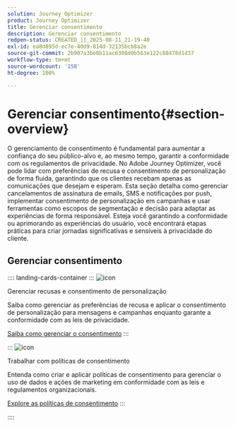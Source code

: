 ```yaml
---
solution: Journey Optimizer
product: Journey Optimizer
title: Gerenciar consentimento
description: Gerenciar consentimento
redpen-status: CREATED_||_2025-08-11_21-19-40
exl-id: ea8d895d-ec7e-40d9-814d-32135bcb8a2e
source-git-commit: 2b907a3be8b11ac6308d0b563e122c88478d1d37
workflow-type: tm+mt
source-wordcount: '158'
ht-degree: 100%

---
```


# Gerenciar consentimento{#section-overview}

O gerenciamento de consentimento é fundamental para aumentar a confiança do seu público-alvo e, ao mesmo tempo, garantir a conformidade com os regulamentos de privacidade. No Adobe Journey Optimizer, você pode lidar com preferências de recusa e consentimento de personalização de forma fluida, garantindo que os clientes recebam apenas as comunicações que desejam e esperam. Esta seção detalha como gerenciar cancelamentos de assinatura de emails, SMS e notificações por push, implementar consentimento de personalização em campanhas e usar ferramentas como escopos de segmentação e decisão para adaptar as experiências de forma responsável. Esteja você garantindo a conformidade ou aprimorando as experiências do usuário, você encontrará etapas práticas para criar jornadas significativas e sensíveis à privacidade do cliente.

## Gerenciar consentimento

:::: landing-cards-container
:::
![icon](https://cdn.experienceleague.adobe.com/icons/shield-halved.svg?lang=pt-BR)

Gerenciar recusas e consentimento de personalização

Saiba como gerenciar as preferências de recusa e aplicar o consentimento de personalização para mensagens e campanhas enquanto garante a conformidade com as leis de privacidade.

[Saiba como gerenciar o consentimento](../using/privacy/opt-out.md)
:::

:::
![icon](https://cdn.experienceleague.adobe.com/icons/gear.svg)

Trabalhar com políticas de consentimento

Entenda como criar e aplicar políticas de consentimento para gerenciar o uso de dados e ações de marketing em conformidade com as leis e regulamentos organizacionais.

[Explore as políticas de consentimento](../using/action/consent.md)
:::

::::
